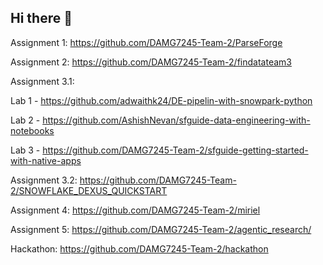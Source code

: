 ## Hi there 👋

<!--

**Here are some ideas to get you started:**

🙋‍♀️ A short introduction - what is your organization all about?
🌈 Contribution guidelines - how can the community get involved?
👩‍💻 Useful resources - where can the community find your docs? Is there anything else the community should know?
🍿 Fun facts - what does your team eat for breakfast?
🧙 Remember, you can do mighty things with the power of [Markdown](https://docs.github.com/github/writing-on-github/getting-started-with-writing-and-formatting-on-github/basic-writing-and-formatting-syntax)
-->
Assignment 1: https://github.com/DAMG7245-Team-2/ParseForge

Assignment 2: https://github.com/DAMG7245-Team-2/findatateam3

Assignment 3.1:


Lab 1 - https://github.com/adwaithk24/DE-pipelin-with-snowpark-python

Lab 2 - https://github.com/AshishNevan/sfguide-data-engineering-with-notebooks

Lab 3 - https://github.com/DAMG7245-Team-2/sfguide-getting-started-with-native-apps

Assignment 3.2: https://github.com/DAMG7245-Team-2/SNOWFLAKE_DEXUS_QUICKSTART

Assignment 4: https://github.com/DAMG7245-Team-2/miriel

Assignment 5: https://github.com/DAMG7245-Team-2/agentic_research/

Hackathon: https://github.com/DAMG7245-Team-2/hackathon
